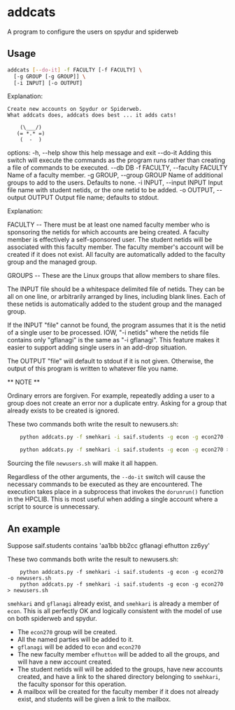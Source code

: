# addcats
A program to configure the users on spydur and spiderweb

## Usage
```bash
addcats [--do-it] -f FACULTY [-f FACULTY] \
  [-g GROUP [-g GROUP]] \
  [-i INPUT] [-o OUTPUT]
```

Explanation:

    Create new accounts on Spydur or Spiderweb.
    What addcats does, addcats does best ... it adds cats!

        (\___/)
       (= *.* =)
        (  -  )

        

options:
  -h, --help            show this help message and exit
  --do-it               Adding this switch will execute the commands as the program runs rather than creating a file of commands to be
                        executed.
  --db DB
  -f FACULTY, --faculty FACULTY
                        Name of a faculty member.
  -g GROUP, --group GROUP
                        Name of additional groups to add to the users. Defaults to none.
  -i INPUT, --input INPUT
                        Input file name with student netids, or the one netid to be added.
  -o OUTPUT, --output OUTPUT
                        Output file name; defaults to stdout.

Explanation:

FACULTY -- There must be at least one named faculty member who is sponsoring
the netids for which accounts are being created. A faculty member
is effectively a self-sponsored user. The student netids will
be associated with this faculty member. The faculty member's account
will be created if it does not exist. All faculty are automatically
added to the faculty group and the managed group.

GROUPS -- These are the Linux groups that allow members to share 
files. 

The INPUT file should be a whitespace delimited file of netids. They
can be all on one line, or arbitrarily arranged by lines, including
blank lines. Each of these netids is automatically added to the student 
group and the managed group.

If the INPUT "file" cannot be found, the program assumes that it is the
netid of a single user to be processed. IOW, "-i netids" where the
netids file contains only "gflanagi" is the same as "-i gflanagi". This
feature makes it easier to support adding single users in an add-drop
situation.

The OUTPUT "file" will default to stdout if it is not given. Otherwise,
the output of this program is written to whatever file you name. 

** NOTE **

Ordinary errors are forgiven. For example, repeatedly adding a user to 
a group does not create an error nor a duplicate entry. Asking for a
group that already exists to be created is ignored. 

These two commands both write the result to newusers.sh:

```bash
    python addcats.py -f smehkari -i saif.students -g econ -g econ270 -o newusers.sh

    python addcats.py -f smehkari -i saif.students -g econ -g econ270 > newusers.sh
```

Sourcing the file `newusers.sh` will make it all happen.     

Regardless of the other arguments, the `--do-it` switch will cause the necessary
commands to be executed as they are encountered. The execution takes place
in a subprocess that invokes the `dorunrun()` function in the HPCLIB. This is
most useful when adding a single account where a script to source is unnecessary.  

## An example

Suppose saif.students contains 'aa1bb bb2cc gflanagi efhutton zz6yy'

These two commands both write the result to newusers.sh:

```
    python addcats.py -f smehkari -i saif.students -g econ -g econ270 -o newusers.sh
    python addcats.py -f smehkari -i saif.students -g econ -g econ270 > newusers.sh
```

`smehkari` and `gflanagi` already exist, and `smehkari` is already a member
of `econ`.  This is all perfectly OK and logically consistent with the
model of use on both spiderweb and spydur.

- The `econ270` group will be created.
- All the named parties will be added to it.
- `gflanagi` will be added to `econ` and `econ270`
- The new faculty member `efhutton` will be added to all the groups, and will have
    a new account created.
- The student netids will will be added to the groups, have new accounts created,
    and have a link to the shared directory belonging to `smehkari`, the faculty
    sponsor for this operation.
- A mailbox will be created for the faculty member if it does not already exist,
    and students will be given a link to the mailbox.

